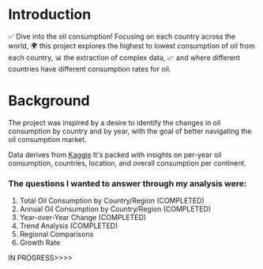 # Introduction
✅ Dive into the oil consumption! Focusing on each country across the world, 🌍 this project explores the highest to lowest consumption of oil from each country, 📊 the extraction of complex data, 📈 and where different countries have different consumption rates for oil.

# Background
The project was inspired by a desire to identify the changes in oil consumption by country and by year, with the goal of better navigating the oil consumption market.

Data derives from [Kaggle](https://www.kaggle.com/datasets/muhammadroshaanriaz/oil-reserves-and-consumption-from-1995-to-2022) It's packed with insights on per-year oil consumption, countries, location, and overall consumption per continent.

### The questions I wanted to answer through my analysis were:
1. Total Oil Consumption by Country/Region (COMPLETED)
2. Annual Oil Consumption by Country/Region (COMPLETED)
3. Year-over-Year Change (COMPLETED)
4. Trend Analysis (COMPLETED)
5. Regional Comparisons
6. Growth Rate

IN PROGRESS>>>>
